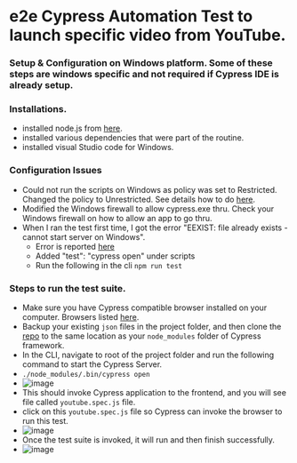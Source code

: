# e2e Cypress Automation Test to launch specific video from YouTube.

### Setup & Configuration on Windows platform. Some of these steps are windows specific and not required if Cypress IDE is already setup.

### Installations.
* installed node.js from [here](https://phoenixnap.com/kb/install-node-js-npm-on-windows).
* installed various dependencies that were part of the routine.
* installed visual Studio code for Windows. 

### Configuration Issues
* Could not run the scripts on Windows as policy was set to Restricted. Changed the policy to Unrestricted. See details how to do [here](https://docs.microsoft.com/en-ca/powershell/module/microsoft.powershell.core/about/about_execution_policies?view=powershell-7.1).
* Modified the Windows firewall to allow cypress.exe thru. Check your Windows firewall on how to allow an app to go thru.
* When I ran the test first time, I got the error "EEXIST: file already exists - cannot start server on Windows".
  * Error is reported [here](https://github.com/cypress-io/cypress/issues/1099)
  * Added "test": "cypress open" under scripts
  * Run the following in the cli `npm run test`


### Steps to run the test suite. 
* Make sure you have Cypress compatible browser installed on your computer. Browsers listed [here](https://docs.cypress.io/guides/guides/launching-browsers#Browsers).
* Backup your existing `json` files in the project folder, and then clone the [repo](https://github.com/schima/e2e) to the same location as your `node_modules` folder of Cypress framework.
* In the CLI, navigate to root of the project folder and run the following command to start the Cypress Server.
*   `./node_modules/.bin/cypress open`
* ![image](https://user-images.githubusercontent.com/20378193/134824568-6f8cd7af-3ae7-4336-b63a-569704595721.png)
*   This should invoke Cypress application to the frontend, and you will see file called `youtube.spec.js` file.
*   click on this `youtube.spec.js` file so Cypress can invoke the browser to run this test.
* ![image](https://user-images.githubusercontent.com/20378193/134824530-8aa9cd77-0572-45cc-9cd1-134a7af8dffc.png)
*   Once the test suite is invoked, it will run and then finish successfully. 
* ![image](https://user-images.githubusercontent.com/20378193/134824669-e83dd18f-b63d-4d73-b06f-5af1f2e8a1b4.png)
